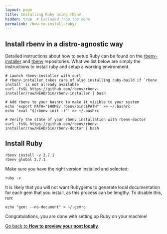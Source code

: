 ```yaml
---
layout: page
title: Installing Ruby using rbenv
hidden: true  # Excluded from the menu
permalink: /how-to-install-ruby/
---
```


## Install rbenv in a distro-agnostic way
Detailed instructions about how to setup Ruby can be found on the [rbenv-installer](https://github.com/rbenv/rbenv-installer)
and [rbenv](https://github.com/rbenv/rbenv) repositories. What we list below are simply the instructions to install ruby
and setup a working environment.

```shell
# Launch rbenv-installer with curl
# rbenv-installer takes care of also installing ruby-build if `rbenv install` is not already available
curl -fsSL https://github.com/rbenv/rbenv-installer/raw/HEAD/bin/rbenv-installer | bash

# Add rbenv to your bashrc to make it visible to your system
echo 'export PATH="$HOME/.rbenv/bin:$PATH"' >> ~/.bashrc
echo 'eval "$(rbenv init -)"' >> ~/.bashrc

# Verify the state of your rbenv installation with rbenv-doctor
curl -fsSL https://github.com/rbenv/rbenv-installer/raw/HEAD/bin/rbenv-doctor | bash
```

## Install Ruby
```shell
rbenv install -v 2.7.1
rbenv global 2.7.1
```

Make sure you have the right version installed and selected:
```shell
ruby -v
```

It is likely that you will not want Rubygems to generate local documentation for each gem that you install, as this process can be lengthy. To disable this, run:
```shell
echo "gem: --no-document" > ~/.gemrc
```

Congratulations, you are done with setting up Ruby on your machine!

[Go back to **How to preview your post locally**](/howto/#how-to-preview-your-post-locally).
